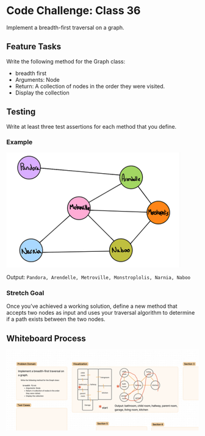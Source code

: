 # Code Challenge: Class 36

Implement a breadth-first traversal on a graph.

## Feature Tasks

Write the following method for the Graph class:

- breadth first
- Arguments: Node
- Return: A collection of nodes in the order they were visited.
- Display the collection

## Testing

Write at least three test assertions for each method that you define.

### Example

![example-graph-input](example-graph.png)

Output:
`Pandora, Arendelle, Metroville, Monstroplolis, Narnia, Naboo`

### Stretch Goal

Once you’ve achieved a working solution, define a new method that accepts two nodes as input and uses your traversal algorithm to determine if a path exists between the two nodes.

## Whiteboard Process
![whiteboard](whiteboard.png)

<!-- ## Approach & Efficiency -->
<!-- What approach did you take? Why? What is the Big O space/time for this approach? -->

<!-- ## Solution -->
<!-- Show how to run your code, and examples of it in action -->
